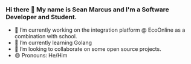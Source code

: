### Hi there 👋 My name is Sean Marcus and I'm a Software Developer and Student.

- 🔭 I’m currently working on the integration platform @ EcoOnline as a combination with school.
- 🌱 I’m currently learning Golang
- 👯 I’m looking to collaborate on some open source projects.
- 😄 Pronouns: He/Him
